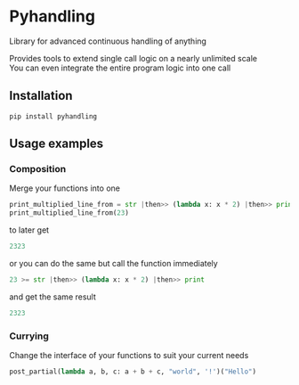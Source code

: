 # Pyhandling
Library for advanced continuous handling of anything

Provides tools to extend single call logic on a nearly unlimited scale</br>
You can even integrate the entire program logic into one call

## Installation
`pip install pyhandling`

## Usage examples

### Composition
Merge your functions into one

```python
print_multiplied_line_from = str |then>> (lambda x: x * 2) |then>> print
print_multiplied_line_from(23)
```

to later get

```python
2323
```

or you can do the same but call the function immediately

```python
23 >= str |then>> (lambda x: x * 2) |then>> print
```

and get the same result
```python
2323
```

### Currying
Change the interface of your functions to suit your current needs

```python
post_partial(lambda a, b, c: a + b + c, "world", '!')("Hello") 
```